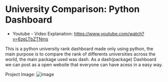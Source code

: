 # University Comparison: Python Dashboard

* Youtube - Video Explanation: https://www.youtube.com/watch?v=6zeLTbZTNms

This is a python university rank dashboard made only using python, the main purpose is to compare the rank of differents universities across the world, the main package used was dash. 
As a dash(package) Dashboard we can post as a open website that everyone can have acess in a easy way.

Project Image:
![image](https://github.com/GuiRodrigues04/University-comparison/assets/130508640/4361d3a8-22ae-445d-be24-a45b50bb12bb)
